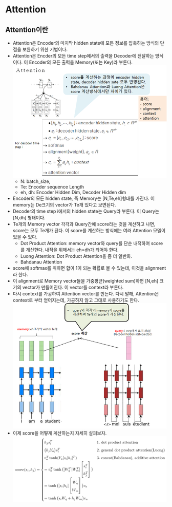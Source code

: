# Attention

## Attention이란
- Attention은 Encoder의 마지막 hidden state에 모든 정보를 압축하는 방식의 단점을 보완하기 위한 기법이다.
- Attention은 Encder의 모든 time step에서의 출력을 Decoder에 전달하는 방식이다. 이 Encoder의 모든 출력을 Memory(또는 Key)라 부른다.
![decode](./Attention.png)
	- N: batch_size,
	- Te: Encoder sequence Length
	- eh, dh: Encoder Hidden Dim, Decoder Hidden dim
- Encoder의 모든 hidden state, 즉 Memory는 [N,Te,eh]형태를 가진다. 이 memory는 De크기의 vector가 Te개 있다고 보면된다. 
- Decoder의 time step i에서의 hidden state는 Query라 부른다. 이 Query는 [N,dh] 형태이다. 
- Te개의 Memory vector 각각과 Query간에 score라는 것을 계산하고 나면, score는 모두 Te개가 된다. 이 score를 계산하는 방식에는 여러 Attention 모델이 있을 수 있다.
	* Dot Product Attention: memory vector와 query를 단순 내적하여 score를 계산한다. 내적을 위해서는 eh=dh가 되어야 한다.
	* Luong Attention: Dot Product Attention을 좀 더 일반화. 
	* Bahdanau Attention
- score에 softmax를 취하면 합이 1이 되는 확률로 볼 수 있는데, 이것을 alignment라 한다. 
- 이 alignment로 Memory vector들을 가중평균(weighted sum)하면 [N,eh] 크기의 vector가 만들어진다. 이 vector를 context라 부른다.
- 다시 context를 가공하여 Attention vector를 만든다. 다시 말해, Attention은 context로 부터 얻어지는데, 가공하지 않고 그대로 사용하기도 한다.
![decode](./score.png)
- 이제 score을 어떻게 계산하는지 자세히 살펴보자.
![decode](./Attention_Score.png)